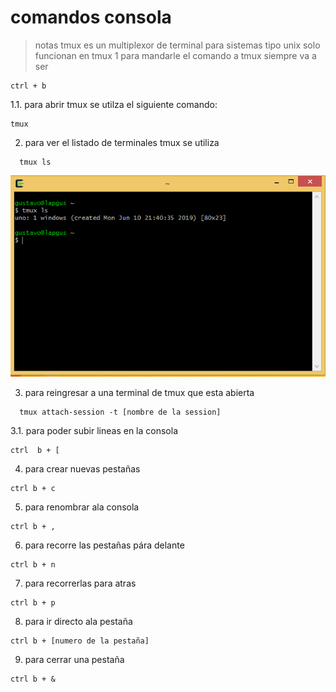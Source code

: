 # comandos consola
> notas tmux es un multiplexor de terminal para sistemas tipo unix solo funcionan en tmux 
1 para mandarle el comando a tmux siempre va a ser
```shell
ctrl + b
```
1.1. para abrir tmux se utilza el siguiente comando:
```shell
tmux
```
2. para ver el listado de terminales tmux se utiliza

```shell
  tmux ls
```
![representacion grafica de un cambio de estado ](imagenes/tmuxls.PNG)

3. para reingresar a una terminal de tmux que esta abierta
```shell
  tmux attach-session -t [nombre de la session]
```
3.1. para poder subir lineas en la consola
```shell
ctrl  b + [
```
4. para crear nuevas pestañas
```shell
ctrl b + c
```
5. para renombrar ala consola
```shell
ctrl b + ,
```
6. para recorre las pestañas pára delante
```shell
ctrl b + n
```
7. para recorrerlas para atras
```shell
ctrl b + p
```
8. para ir directo ala pestaña
```shell
ctrl b + [numero de la pestaña]
```
9. para cerrar una pestaña
```shell
ctrl b + &
```
